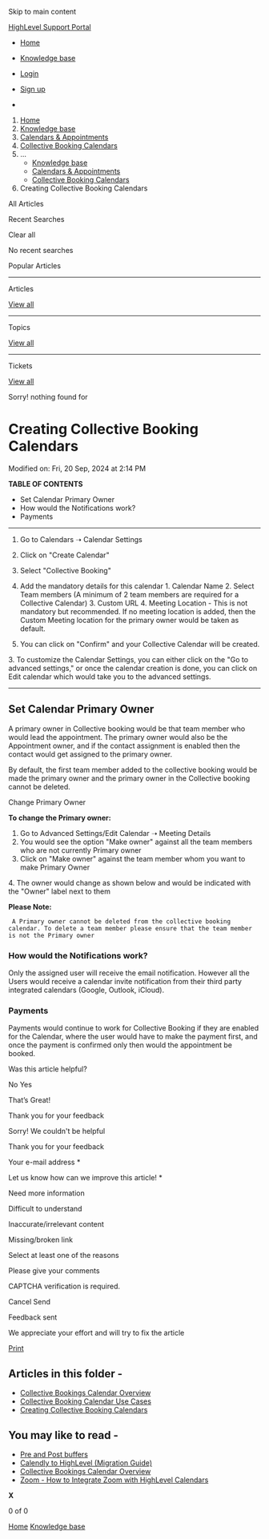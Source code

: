 Skip to main content

[ HighLevel Support Portal ](https://help.gohighlevel.com)

  * [ Home ](/support/home)
  * [ Knowledge base ](/support/solutions)

  * [Login](/support/login)
  * [Sign up](/support/signup)
  * 

  1. [Home](/support/home)
  2. [Knowledge base](/support/solutions)
  3. [Calendars & Appointments](/support/solutions/48000449585)
  4. [Collective Booking Calendars](/support/solutions/folders/155000000701)
  5. ... 
     * [Knowledge base](/support/solutions)
     * [Calendars & Appointments](/support/solutions/48000449585)
     * [Collective Booking Calendars](/support/solutions/folders/155000000701)
  6. Creating Collective Booking Calendars

All  Articles 

Recent Searches

Clear all

No recent searches

Popular Articles

* * *

Articles

[View all](/support/search/solutions)

* * *

Topics

[View all](/support/search/topics)

* * *

Tickets

[View all](/support/search/tickets)

Sorry! nothing found for   

# Creating Collective Booking Calendars

Modified on: Fri, 20 Sep, 2024 at 2:14 PM

**TABLE OF CONTENTS**

  * Set Calendar Primary Owner
  * How would the Notifications work?
  * Payments

* * *

  1. Go to Calendars ➝ Calendar Settings
  2. Click on "Create Calendar"
  3. Select "Collective Booking"

  1. Add the mandatory details for this calendar
    1. Calendar Name
    2. Select Team members (A minimum of 2 team members are required for a Collective Calendar)
    3. Custom URL
    4. Meeting Location - This is not mandatory but recommended. If no meeting location is added, then the Custom Meeting location for the primary owner would be taken as default.
  2. You can click on "Confirm" and your Collective Calendar will be created.

3\. To customize the Calendar Settings, you can either click on the "Go to advanced settings," or once the calendar creation is done, you can click on Edit calendar which would take you to the advanced settings.

* * *

## **Set Calendar Primary Owner**

A primary owner in Collective booking would be that team member who would lead the appointment. The primary owner would also be the Appointment owner, and if the contact assignment is enabled then the contact would get assigned to the primary owner. 

By default, the first team member added to the collective booking would be made the primary owner and the primary owner in the Collective booking cannot be deleted. 

Change Primary Owner

**To change the Primary owner:**

  1. Go to Advanced Settings/Edit Calendar ➝ Meeting Details
  2. You would see the option "Make owner" against all the team members who are not currently Primary owner
  3. Click on "Make owner" against the team member whom you want to make Primary Owner

4\. The owner would change as shown below and would be indicated with the "Owner" label next to them

**Please Note:**

     A Primary owner cannot be deleted from the collective booking calendar. To delete a team member please ensure that the team member is not the Primary owner

### **How would the Notifications work?**

Only the assigned user will receive the email notification. However all the Users would receive a calendar invite notification from their third party integrated calendars (Google, Outlook, iCloud).

### **Payments**

Payments would continue to work for Collective Booking if they are enabled for the Calendar, where the user would have to make the payment first, and once the payment is confirmed only then would the appointment be booked.

Was this article helpful?

No  Yes 

That’s Great!

Thank you for your feedback

Sorry! We couldn't be helpful

Thank you for your feedback

Your e-mail address *

Let us know how can we improve this article! *

Need more information 

Difficult to understand 

Inaccurate/irrelevant content 

Missing/broken link 

Select at least one of the reasons 

Please give your comments 

CAPTCHA verification is required. 

Cancel  Send 

Feedback sent

We appreciate your effort and will try to fix the article

[Print](javascript:print\(\))

## Articles in this folder -

  * [Collective Bookings Calendar Overview](/support/solutions/articles/155000000578-collective-bookings-calendar-overview)
  * [Collective Booking Calendar Use Cases](/support/solutions/articles/155000003556-collective-booking-calendar-use-cases)
  * [Creating Collective Booking Calendars](/support/solutions/articles/155000003557-creating-collective-booking-calendars)

## You may like to read -

  * [Pre and Post buffers](/support/solutions/articles/155000001019-pre-and-post-buffers)
  * [Calendly to HighLevel (Migration Guide)](/support/solutions/articles/155000003308-calendly-to-highlevel-migration-guide-)
  * [Collective Bookings Calendar Overview](/support/solutions/articles/155000000578-collective-bookings-calendar-overview)
  * [Zoom - How to Integrate Zoom with HighLevel Calendars](/support/solutions/articles/155000002372-zoom-how-to-integrate-zoom-with-highlevel-calendars)

**X**

0 of 0 []()

[Home](/support/home) [Knowledge base](/support/solutions)
